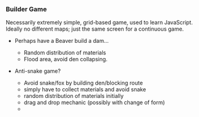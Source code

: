 ### Builder Game

Necessarily extremely simple, grid-based game, used to learn JavaScript.
Ideally no different maps; just the same screen for a continuous game.

* Perhaps have a Beaver build a dam...
  * Random distribution of materials
  * Flood area, avoid den collapsing.

* Anti-snake game?
  * Avoid snake/fox by building den/blocking route
  * simply have to collect materials and avoid snake
  * random distribution of materials initially
  * drag and drop mechanic (possibly with change of form)
  * 
